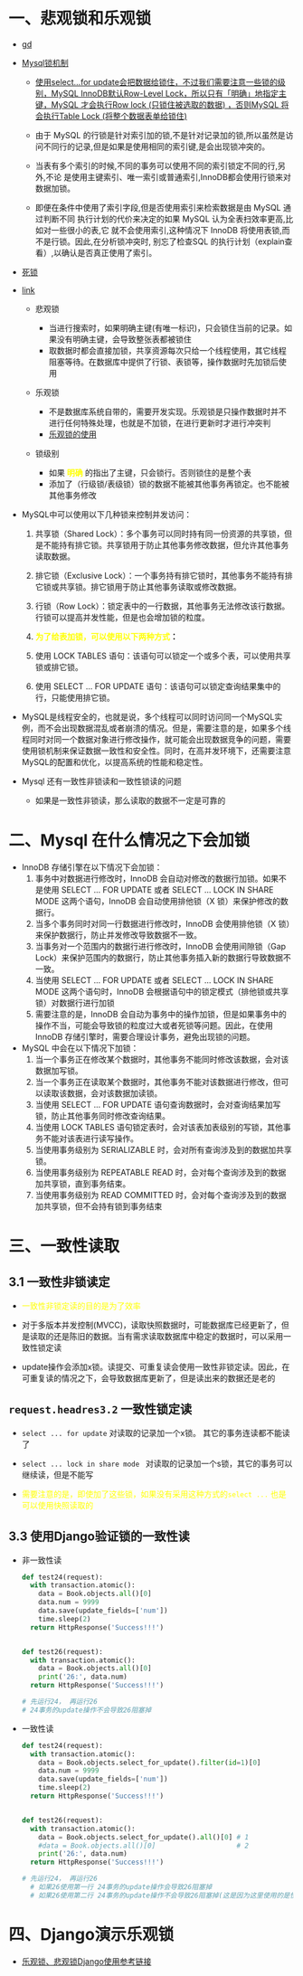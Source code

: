 # 一、悲观锁和乐观锁

- [gd](https://dev.mysql.com/blog-archive/innodb-data-locking-part-2-locks/)

- [Mysql锁机制](https://blog.csdn.net/m0_45861545/article/details/121825980?ops_request_misc=%257B%2522request%255Fid%2522%253A%2522168475200716800197019274%2522%252C%2522scm%2522%253A%252220140713.130102334..%2522%257D&request_id=168475200716800197019274&biz_id=0&utm_medium=distribute.pc_search_result.none-task-blog-2~all~sobaiduend~default-2-121825980-null-null.142^v87^control_2,239^v2^insert_chatgpt&utm_term=mysql%20%E9%94%81%E6%9C%BA%E5%88%B6&spm=1018.2226.3001.4187)

  - [使用select…for update会把数据给锁住，不过我们需要注意一些锁的级别，MySQL  InnoDB默认Row-Level Lock，所以只有「明确」地指定主键，MySQL 才会执行Row lock (只锁住被选取的数据)  ，否则MySQL 将会执行Table Lock (将整个数据表单给锁住)](https://blog.csdn.net/z_ssyy/article/details/128565101?ops_request_misc=%25257B%252522request%25255Fid%252522%25253A%252522168458067916800215097592%252522%25252C%252522scm%252522%25253A%25252220140713.130102334..%252522%25257D&request_id=168458067916800215097592&biz_id=0&utm_medium=distribute.pc_search_result.none-task-blog-2~all~sobaiduend~default-2-128565101-null-null.142%5Ev87%5Econtrol_2,239%5Ev2%5Einsert_chatgpt&utm_term=mysql%2520%25E4%25B9%2590%25E8%25A7%2582%25E9%2594%2581%25E5%2592%258C%25E6%2582%25B2%25E8%25A7%2582%25E9%2594%2581&spm=1018.2226.3001.4187)

  - 由于 MySQL 的行锁是针对索引加的锁,不是针对记录加的锁,所以虽然是访问不同行的记录,但是如果是使用相同的索引键,是会出现锁冲突的。

  - 当表有多个索引的时候,不同的事务可以使用不同的索引锁定不同的行,另外,不论 是使用主键索引、唯一索引或普通索引,InnoDB都会使用行锁来对数据加锁。

  - 即便在条件中使用了索引字段,但是否使用索引来检索数据是由 MySQL 通过判断不同 执行计划的代价来决定的如果 MySQL 认为全表扫效率更高,比如对一些很小的表,它 就不会使用索引,这种情况下 InnoDB 将使用表锁,而不是行锁。因此,在分析锁冲突时, 别忘了检查SQL 的执行计划（explain查看）,以确认是否真正使用了索引。

    

- [死锁](https://blog.csdn.net/sinat_27143551/article/details/103033205?ops_request_misc=%257B%2522request%255Fid%2522%253A%2522168475257216800215060063%2522%252C%2522scm%2522%253A%252220140713.130102334..%2522%257D&request_id=168475257216800215060063&biz_id=0&utm_medium=distribute.pc_search_result.none-task-blog-2~all~sobaiduend~default-2-103033205-null-null.142^v87^control_2,239^v2^insert_chatgpt&utm_term=mysql%20%E8%A1%8C%E9%94%81&spm=1018.2226.3001.4187)

- [link](https://blog.csdn.net/z_ssyy/article/details/128565101?ops_request_misc=%25257B%252522request%25255Fid%252522%25253A%252522168458067916800215097592%252522%25252C%252522scm%252522%25253A%25252220140713.130102334..%252522%25257D&request_id=168458067916800215097592&biz_id=0&utm_medium=distribute.pc_search_result.none-task-blog-2~all~sobaiduend~default-2-128565101-null-null.142%5Ev87%5Econtrol_2,239%5Ev2%5Einsert_chatgpt&utm_term=mysql%2520%25E4%25B9%2590%25E8%25A7%2582%25E9%2594%2581%25E5%2592%258C%25E6%2582%25B2%25E8%25A7%2582%25E9%2594%2581&spm=1018.2226.3001.4187)

  - 悲观锁
    - 当进行搜索时，如果明确主键(有唯一标识)，只会锁住当前的记录。如果没有明确主键，会导致整张表都被锁住
    - 取数据时都会直接加锁，共享资源每次只给一个线程使用，其它线程阻塞等待。在数据库中提供了行锁、表锁等，操作数据时先加锁后使用

  - 乐观锁
    - 不是数据库系统自带的，需要开发实现。乐观锁是只操作数据时并不进行任何特殊处理，也就是不加锁，在进行更新时才进行冲突判
    - [乐观锁的使用](https://blog.csdn.net/weixin_43692357/article/details/88708954?ops_request_misc=%257B%2522request%255Fid%2522%253A%2522168474867116800215060654%2522%252C%2522scm%2522%253A%252220140713.130102334..%2522%257D&request_id=168474867116800215060654&biz_id=0&utm_medium=distribute.pc_search_result.none-task-blog-2~all~sobaiduend~default-2-88708954-null-null.142^v87^control_2,239^v2^insert_chatgpt&utm_term=python%20%E5%AE%9E%E7%8E%B0%E4%B9%90%E8%A7%82%E9%94%81&spm=1018.2226.3001.4187)
  - 锁级别
    - 如果<font color=yellow> **明确** </font>的指出了主键，只会锁行。否则锁住的是整个表
    - 添加了（行级锁/表级锁）锁的数据不能被其他事务再锁定。也不能被其他事务修改

- MySQL中可以使用以下几种锁来控制并发访问：

  1. 共享锁（Shared Lock）：多个事务可以同时持有同一份资源的共享锁，但是不能持有排它锁。共享锁用于防止其他事务修改数据，但允许其他事务读取数据。

  2. 排它锁（Exclusive Lock）：一个事务持有排它锁时，其他事务不能持有排它锁或共享锁。排它锁用于防止其他事务读取或修改数据。

  3. 行锁（Row Lock）：锁定表中的一行数据，其他事务无法修改该行数据。行锁可以提高并发性能，但是也会增加锁的粒度。

  4. **<font color=yellow>为了给表加锁，可以使用以下两种方式</font>：**
  1. 使用 LOCK TABLES 语句：该语句可以锁定一个或多个表，可以使用共享锁或排它锁。
     
  1. 使用 SELECT ... FOR UPDATE 语句：该语句可以锁定查询结果集中的行，只能使用排它锁。
  
- MySQL是线程安全的，也就是说，多个线程可以同时访问同一个MySQL实例，而不会出现数据混乱或者崩溃的情况。但是，需要注意的是，如果多个线程同时对同一个数据对象进行修改操作，就可能会出现数据竞争的问题，需要使用锁机制来保证数据一致性和安全性。同时，在高并发环境下，还需要注意MySQL的配置和优化，以提高系统的性能和稳定性。

- Mysql 还有一致性非锁读和一致性锁读的问题

  - 如果是一致性非锁读，那么读取的数据不一定是可靠的

# 二、Mysql 在什么情况之下会加锁

- InnoDB 存储引擎在以下情况下会加锁：
  1. 事务中对数据进行修改时，InnoDB 会自动对修改的数据行加锁。如果不是使用 SELECT ... FOR UPDATE 或者 SELECT ... LOCK IN SHARE MODE 这两个语句，InnoDB 会自动使用排他锁（X 锁）来保护修改的数据行。
  2. 当多个事务同时对同一行数据进行修改时，InnoDB 会使用排他锁（X 锁）来保护数据行，防止并发修改导致数据不一致。
  3. 当事务对一个范围内的数据行进行修改时，InnoDB 会使用间隙锁（Gap Lock）来保护范围内的数据行，防止其他事务插入新的数据行导致数据不一致。
  4. 当使用 SELECT ... FOR UPDATE 或者 SELECT ... LOCK IN SHARE MODE 这两个语句时，InnoDB 会根据语句中的锁定模式（排他锁或共享锁）对数据行进行加锁
  5. 需要注意的是，InnoDB 会自动为事务中的操作加锁，但是如果事务中的操作不当，可能会导致锁的粒度过大或者死锁等问题。因此，在使用 InnoDB 存储引擎时，需要合理设计事务，避免出现锁的问题。
- MySQL 中会在以下情况下加锁：
  1. 当一个事务正在修改某个数据时，其他事务不能同时修改该数据，会对该数据加写锁。
  2. 当一个事务正在读取某个数据时，其他事务不能对该数据进行修改，但可以读取该数据，会对该数据加读锁。
  3. 当使用 SELECT ... FOR UPDATE 语句查询数据时，会对查询结果加写锁，防止其他事务同时修改查询结果。
  4. 当使用 LOCK TABLES 语句锁定表时，会对该表加表级别的写锁，其他事务不能对该表进行读写操作。
  5. 当使用事务级别为 SERIALIZABLE 时，会对所有查询涉及到的数据加共享锁。
  6. 当使用事务级别为 REPEATABLE READ 时，会对每个查询涉及到的数据加共享锁，直到事务结束。
  7. 当使用事务级别为 READ COMMITTED 时，会对每个查询涉及到的数据加共享锁，但不会持有锁到事务结束

# 三、一致性读取

## 3.1 一致性非锁读定

- <font color=yellow>一致性非锁定读的目的是为了效率</font>

- 对于多版本并发控制(MVCC)，读取快照数据时，可能数据库已经更新了，但是读取的还是陈旧的数据。当有需求读取数据库中稳定的数据时，可以采用一致性锁定读
- update操作会添加x锁。读提交、可重复读会使用一致性非锁定读。因此，在可重复读的情况之下，会导致数据库更新了，但是读出来的数据还是老的

##  `request.headres3.2` 一致性锁定读

- `select ... for update`  对读取的记录加一个x锁。 其它的事务连读都不能读了

- `select ... lock in share mode ` 对读取的记录加一个s锁，其它的事务可以继续读，但是不能写

- <font color=yellow>需要注意的是，即使加了这些锁，如果没有采用这种方式的`select ...` 也是可以使用快照读取的 </font>

  

## 3.3 使用Django验证锁的一致性读

- 非一致性读

  ```python
  def test24(request):
    with transaction.atomic():
      data = Book.objects.all()[0]
      data.num = 9999
      data.save(update_fields=['num'])
      time.sleep(2)
    return HttpResponse('Success!!!')
  
  
  def test26(request):
    with transaction.atomic():
      data = Book.objects.all()[0]
      print('26:', data.num)
    return HttpResponse('Success!!!')
  
  # 先运行24， 再运行26
  # 24事务的update操作不会导致26阻塞掉
  ```

- 一致性读

  ```python
  def test24(request):
    with transaction.atomic():
      data = Book.objects.select_for_update().filter(id=1)[0]
      data.num = 9999
      data.save(update_fields=['num'])
      time.sleep(2)
    return HttpResponse('Success!!!')
  
  
  def test26(request):
    with transaction.atomic():
      data = Book.objects.select_for_update().all()[0] # 1
      #data = Book.objects.all()[0]                    # 2
      print('26:', data.num)
    return HttpResponse('Success!!!')
  
  # 先运行24， 再运行26
  	# 如果26使用第一行 24事务的update操作会导致26阻塞掉
    # 如果26使用第二行 24事务的update操作不会导致26阻塞掉(这是因为这里使用的是快照读)
  
  ```

  

# 四、Django演示乐观锁

- [乐观锁、悲观锁Django使用参考链接](https://juejin.cn/post/6844903957526282254)
